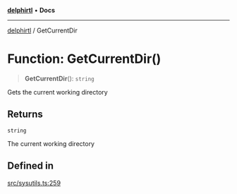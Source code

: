 [**delphirtl**](../README.md) • **Docs**

***

[delphirtl](../globals.md) / GetCurrentDir

# Function: GetCurrentDir()

> **GetCurrentDir**(): `string`

Gets the current working directory

## Returns

`string`

The current working directory

## Defined in

[src/sysutils.ts:259](https://github.com/chuacw/delphirtl/blob/d71b924f22790501bc0f05faa45f3a3158bae305/src/sysutils.ts#L259)

